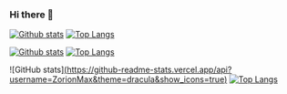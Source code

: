 ### Hi there 👋

<!--
**ZorionMax/ZorionMax** is a ✨ _special_ ✨ repository because its `README.md` (this file) appears on your GitHub profile.

Here are some ideas to get you started:

- 🔭 I’m currently working on ...
- 🌱 I’m currently learning ...
- 👯 I’m looking to collaborate on ...
- 🤔 I’m looking for help with ...
- 💬 Ask me about ...
- 📫 How to reach me: ...
- 😄 Pronouns: ...
- ⚡ Fun fact: ...
-->
<!-- https://github.com/anuraghazra/github-readme-stats -->
[![Github stats](https://github-readme-stats.vercel.app/api?username=ZorionMax&hide_border=true#gh-light-mode-only)](https://github.com/ZorionMax#gh-light-mode-only)
[![Top Langs](https://github-readme-stats.vercel.app/api/top-langs/?username=ZorionMax&hide_border=true&layout=compact#gh-light-mode-only)](https://github.com/ZorionMax#gh-light-mode-only)

[![Github stats](https://github-readme-stats.vercel.app/api?username=ZorionMax&hide_border=true&theme=github_dark&show_icons=true#gh-dark-mode-only)](https://github.com/XTsat#gh-dark-mode-only)
[![Top Langs](https://github-readme-stats.vercel.app/api/top-langs/?username=ZorionMax&hide_border=true&theme=github_dark&layout=compact#gh-dark-mode-only)](https://github.com/ZorionMax#gh-dark-mode-only)

![GitHub stats][(https://github-readme-stats.vercel.app/api?username=ZorionMax&theme=dracula&show_icons=true)](https://github.com/ZorionMax#gh-light-mode-only)
[![Top Langs](https://github-readme-stats.vercel.app/api/top-langs/?username=ZorionMax&layout=compact)](https://github.com/ZorionMax#gh-dark-mode-only)
